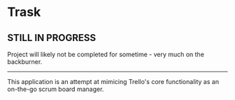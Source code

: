 <h1>Trask</h1>

<h2>STILL IN PROGRESS</h2>
Project will likely not be completed for sometime - very much on the backburner.
<hr>
This application is an attempt at mimicing Trello's core functionality as an on-the-go scrum board manager.
